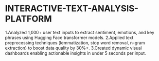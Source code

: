 # INTERACTIVE-TEXT-ANALYSIS-PLATFORM
1.Analyzed 1,000+ user text inputs to extract sentiment, emotions, and key phrases using Hugging Face transformer models. 2.Applied text preprocessing techniques (lemmatization, stop word removal, n-gram extraction) to boost data quality by 30%+. 3.Created dynamic visual dashboards enabling actionable insights in under 5 seconds per input.
